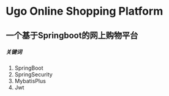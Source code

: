 # Ugo Online Shopping Platform
## 一个基于Springboot的网上购物平台
##### 关键词
1. SpringBoot
2. SpringSecurity
3. MybatisPlus
4. Jwt